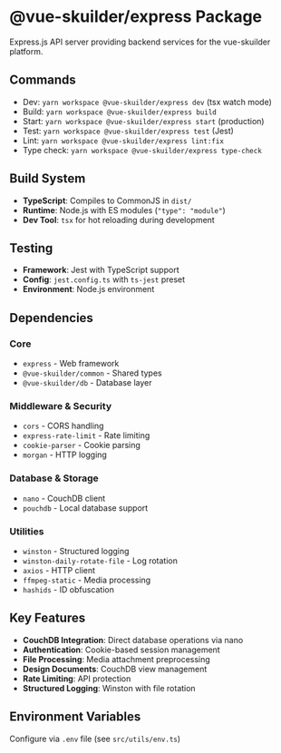 # @vue-skuilder/express Package

Express.js API server providing backend services for the vue-skuilder platform.

## Commands
- Dev: `yarn workspace @vue-skuilder/express dev` (tsx watch mode)
- Build: `yarn workspace @vue-skuilder/express build`
- Start: `yarn workspace @vue-skuilder/express start` (production)
- Test: `yarn workspace @vue-skuilder/express test` (Jest)
- Lint: `yarn workspace @vue-skuilder/express lint:fix`  
- Type check: `yarn workspace @vue-skuilder/express type-check`

## Build System
- **TypeScript**: Compiles to CommonJS in `dist/`
- **Runtime**: Node.js with ES modules (`"type": "module"`)
- **Dev Tool**: `tsx` for hot reloading during development

## Testing
- **Framework**: Jest with TypeScript support
- **Config**: `jest.config.ts` with `ts-jest` preset
- **Environment**: Node.js environment

## Dependencies
### Core
- `express` - Web framework
- `@vue-skuilder/common` - Shared types
- `@vue-skuilder/db` - Database layer

### Middleware & Security
- `cors` - CORS handling
- `express-rate-limit` - Rate limiting
- `cookie-parser` - Cookie parsing
- `morgan` - HTTP logging

### Database & Storage
- `nano` - CouchDB client
- `pouchdb` - Local database support

### Utilities
- `winston` - Structured logging
- `winston-daily-rotate-file` - Log rotation
- `axios` - HTTP client
- `ffmpeg-static` - Media processing
- `hashids` - ID obfuscation

## Key Features
- **CouchDB Integration**: Direct database operations via nano
- **Authentication**: Cookie-based session management
- **File Processing**: Media attachment preprocessing
- **Design Documents**: CouchDB view management
- **Rate Limiting**: API protection
- **Structured Logging**: Winston with file rotation

## Environment Variables
Configure via `.env` file (see `src/utils/env.ts`)